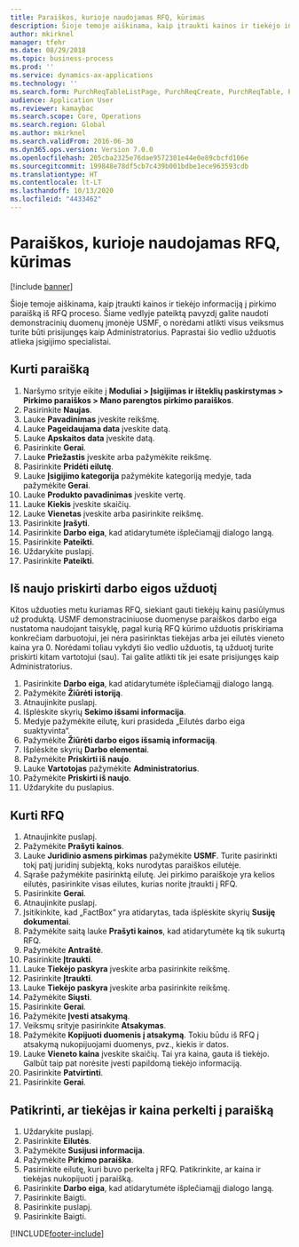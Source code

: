 ```yaml
---
title: Paraiškos, kurioje naudojamas RFQ, kūrimas
description: Šioje temoje aiškinama, kaip įtraukti kainos ir tiekėjo informaciją į pirkimo paraišką iš RFQ proceso.
author: mkirknel
manager: tfehr
ms.date: 08/29/2018
ms.topic: business-process
ms.prod: ''
ms.service: dynamics-ax-applications
ms.technology: ''
ms.search.form: PurchReqTableListPage, PurchReqCreate, PurchReqTable, PurchReqLineRelatedDocuments, EcoResCategorySingleLookup, PurchReqWorkflowDropDialog, WorkflowSubmitDialog, WorkflowStatus, WorkflowWorkItemActionDialog, WorkflowUserListLookup, PurchReqCopyRFQ, SysDataAreaSelectLookup, PurchRFQCaseTable, PurchRFQEditLines, PurchRFQReplyTable, UnitOfMeasureLookup
audience: Application User
ms.reviewer: kamaybac
ms.search.scope: Core, Operations
ms.search.region: Global
ms.author: mkirknel
ms.search.validFrom: 2016-06-30
ms.dyn365.ops.version: Version 7.0.0
ms.openlocfilehash: 205cba2325e76dae9572301e44e0e89cbcfd106e
ms.sourcegitcommit: 199848e78df5cb7c439b001bdbe1ece963593cdb
ms.translationtype: HT
ms.contentlocale: lt-LT
ms.lasthandoff: 10/13/2020
ms.locfileid: "4433462"
---
```

# <a name="create-a-requisition-that-uses-an-rfq"></a>Paraiškos, kurioje naudojamas RFQ, kūrimas

[!include [banner](../../includes/banner.md)]

Šioje temoje aiškinama, kaip įtraukti kainos ir tiekėjo informaciją į pirkimo paraišką iš RFQ proceso. Šiame vedlyje pateiktą pavyzdį galite naudoti demonstracinių duomenų įmonėje USMF, o norėdami atlikti visus veiksmus turite būti prisijungęs kaip Administratorius. Paprastai šio vedlio užduotis atlieka įsigijimo specialistai.


## <a name="create-a-requisition"></a>Kurti paraišką
1. Naršymo srityje eikite į **Moduliai > Įsigijimas ir išteklių paskirstymas > Pirkimo paraiškos > Mano parengtos pirkimo paraiškos**.
2. Pasirinkite **Naujas**.
3. Lauke **Pavadinimas** įveskite reikšmę.
4. Lauke **Pageidaujama data** įveskite datą.
5. Lauke **Apskaitos data** įveskite datą.
6. Pasirinkite **Gerai**.
7. Lauke **Priežastis** įveskite arba pažymėkite reikšmę.
8. Pasirinkite **Pridėti eilutę**.
9. Lauke **Įsigijimo kategorija** pažymėkite kategoriją medyje, tada pažymėkite **Gerai**.
10. Lauke **Produkto pavadinimas** įveskite vertę.
11. Lauke **Kiekis** įveskite skaičių.
12. Lauke **Vienetas** įveskite arba pasirinkite reikšmę.
13. Pasirinkite **Įrašyti**.
14. Pasirinkite **Darbo eiga**, kad atidarytumėte išplečiamąjį dialogo langą.
15. Pasirinkite **Pateikti**.
16. Uždarykite puslapį.
17. Pasirinkite **Pateikti**.

## <a name="reassign-a-workflow-task"></a>Iš naujo priskirti darbo eigos užduotį
Kitos užduoties metu kuriamas RFQ, siekiant gauti tiekėjų kainų pasiūlymus už produktą. USMF demonstraciniuose duomenyse paraiškos darbo eiga nustatoma naudojant taisyklę, pagal kurią RFQ kūrimo užduotis priskiriama konkrečiam darbuotojui, jei nėra pasirinktas tiekėjas arba jei eilutės vieneto kaina yra 0. Norėdami toliau vykdyti šio vedlio užduotis, tą užduotį turite priskirti kitam vartotojui (sau). Tai galite atlikti tik jei esate prisijungęs kaip Administratorius.  

1. Pasirinkite **Darbo eiga**, kad atidarytumėte išplečiamąjį dialogo langą.
2. Pažymėkite **Žiūrėti istoriją**.
3. Atnaujinkite puslapį.
4. Išplėskite skyrių **Sekimo išsami informacija**.
5. Medyje pažymėkite eilutę, kuri prasideda „Eilutės darbo eiga suaktyvinta“.
6. Pažymėkite **Žiūrėti darbo eigos išsamią informaciją**.
7. Išplėskite skyrių **Darbo elementai**.
8. Pažymėkite **Priskirti iš naujo**.
9. Lauke **Vartotojas** pažymėkite **Administratorius**.
10. Pažymėkite **Priskirti iš naujo**.
11. Uždarykite du puslapius.

## <a name="create-an-rfq"></a>Kurti RFQ

1. Atnaujinkite puslapį.
2. Pažymėkite **Prašyti kainos**.
3. Lauke **Juridinio asmens pirkimas** pažymėkite **USMF**. Turite pasirinkti tokį patį juridinį subjektą, koks nurodytas paraiškos eilutėje.  
4. Sąraše pažymėkite pasirinktą eilutę. Jei pirkimo paraiškoje yra kelios eilutės, pasirinkite visas eilutes, kurias norite įtraukti į RFQ.  
5. Pasirinkite **Gerai**.
6. Atnaujinkite puslapį.
7. Įsitikinkite, kad „FactBox“ yra atidarytas, tada išplėskite skyrių **Susiję dokumentai**.
8. Pažymėkite saitą lauke **Prašyti kainos**, kad atidarytumėte ką tik sukurtą RFQ.
9. Pažymėkite **Antraštė**.
10. Pasirinkite **Įtraukti**.
11. Lauke **Tiekėjo paskyra** įveskite arba pasirinkite reikšmę.
12. Pasirinkite **Įtraukti**.
13. Lauke **Tiekėjo paskyra** įveskite arba pasirinkite reikšmę.
14. Pažymėkite **Siųsti**.
15. Pasirinkite **Gerai**.
16. Pažymėkite **Įvesti atsakymą**.
17. Veiksmų srityje pasirinkite **Atsakymas**.
18. Pažymėkite **Kopijuoti duomenis į atsakymą**. Tokiu būdu iš RFQ į atsakymą nukopijuojami duomenys, pvz., kiekis ir datos.  
19. Lauke **Vieneto kaina** įveskite skaičių. Tai yra kaina, gauta iš tiekėjo. Galbūt taip pat norėsite įvesti papildomą tiekėjo informaciją.  
20. Pasirinkite **Patvirtinti**.
21. Pasirinkite **Gerai**.

## <a name="verify-that-vendor-and-price-have-been-transferred-to-the-requisition"></a>Patikrinti, ar tiekėjas ir kaina perkelti į paraišką
1. Uždarykite puslapį.
2. Pasirinkite **Eilutės**.
3. Pažymėkite **Susijusi informacija**.
4. Pažymėkite **Pirkimo paraiška**.
5. Pasirinkite eilutę, kuri buvo perkelta į RFQ. Patikrinkite, ar kaina ir tiekėjas nukopijuoti į paraišką.  
6. Pasirinkite **Darbo eiga**, kad atidarytumėte išplečiamąjį dialogo langą.
7. Pasirinkite Baigti.
8. Pasirinkite puslapį.
9. Pasirinkite Baigti.



[!INCLUDE[footer-include](../../../includes/footer-banner.md)]